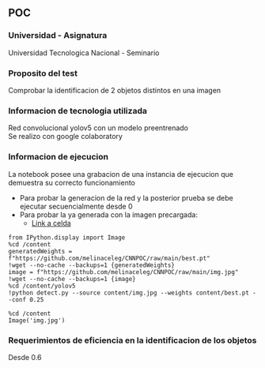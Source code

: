 ## POC 

### Universidad - Asignatura
Universidad Tecnologica Nacional - Seminario


### Proposito del test
Comprobar la identificacion de 2 objetos distintos en una imagen

### Informacion de tecnologia utilizada
Red convolucional yolov5 con un modelo preentrenado\
Se realizo con google colaboratory

### Informacion de ejecucion
La notebook posee una grabacion de una instancia de ejecucion que demuestra su correcto funcionamiento
* Para probar la generacion de la red y la posterior prueba se debe ejecutar secuencialmente desde 0
* Para probar la ya generada con la imagen precargada:
  * [Link a celda](https://colab.research.google.com/drive/1QTXKy8xGK79bVQIIPQDRS0m51ykjWadb#scrollTo=-ct_Nh0wdto7&line=1&uniqifier=1)
```
from IPython.display import Image
%cd /content
generatedWeights = f"https://github.com/melinaceleg/CNNPOC/raw/main/best.pt"
!wget --no-cache --backups=1 {generatedWeights}
image = f"https://github.com/melinaceleg/CNNPOC/raw/main/img.jpg"
!wget --no-cache --backups=1 {image}
%cd /content/yolov5
!python detect.py --source content/img.jpg --weights content/best.pt --conf 0.25

%cd /content
Image('img.jpg')
```

### Requerimientos de eficiencia en la identificacion de los objetos
Desde 0.6 











